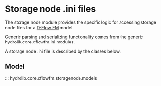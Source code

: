 # Storage node .ini files
The storage node module provides the specific logic for accessing storage node files
for a [D-Flow FM](glossary.md#d-flow-fm) model.

Generic parsing and serializing functionality comes from the generic hydrolib.core.dflowfm.ini modules.

A storage node .ini file is described by the classes below.

## Model
::: hydrolib.core.dflowfm.storagenode.models
